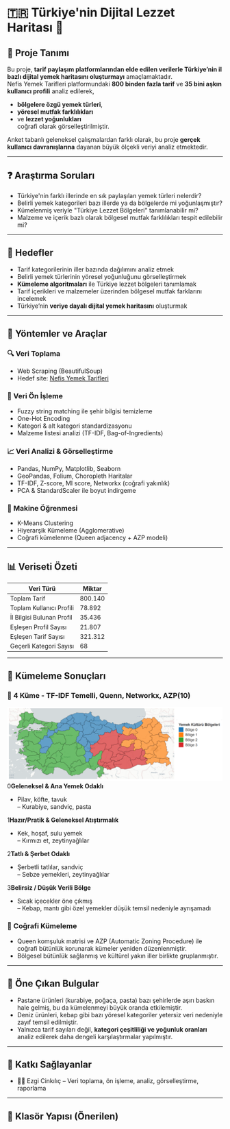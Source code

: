 # 🇹🇷 Türkiye'nin Dijital Lezzet Haritası 🍲

## 📌 Proje Tanımı

Bu proje, **tarif paylaşım platformlarından elde edilen verilerle Türkiye’nin il bazlı dijital yemek haritasını oluşturmayı** amaçlamaktadır.  
Nefis Yemek Tarifleri platformundaki **800 binden fazla tarif** ve **35 bini aşkın kullanıcı profili** analiz edilerek,  
- **bölgelere özgü yemek türleri**,  
- **yöresel mutfak farklılıkları**  
- ve **lezzet yoğunlukları**  
coğrafi olarak görselleştirilmiştir.

Anket tabanlı geleneksel çalışmalardan farklı olarak, bu proje **gerçek kullanıcı davranışlarına** dayanan büyük ölçekli veriyi analiz etmektedir.

---

## ❓ Araştırma Soruları

- Türkiye'nin farklı illerinde en sık paylaşılan yemek türleri nelerdir?  
- Belirli yemek kategorileri bazı illerde ya da bölgelerde mi yoğunlaşmıştır?  
- Kümelenmiş veriyle "Türkiye Lezzet Bölgeleri" tanımlanabilir mi?  
- Malzeme ve içerik bazlı olarak bölgesel mutfak farklılıkları tespit edilebilir mi?

---

## 🎯 Hedefler

- Tarif kategorilerinin iller bazında dağılımını analiz etmek  
- Belirli yemek türlerinin yöresel yoğunluğunu görselleştirmek  
- **Kümeleme algoritmaları** ile Türkiye lezzet bölgeleri tanımlamak  
- Tarif içerikleri ve malzemeler üzerinden bölgesel mutfak farklarını incelemek  
- Türkiye’nin **veriye dayalı dijital yemek haritasını** oluşturmak  

---

## 🧩 Yöntemler ve Araçlar

### 🔍 Veri Toplama
- Web Scraping (BeautifulSoup)
- Hedef site: [Nefis Yemek Tarifleri](https://www.nefisyemektarifleri.com/tarifler/)

### 🧹 Veri Ön İşleme
- Fuzzy string matching ile şehir bilgisi temizleme
- One-Hot Encoding
- Kategori & alt kategori standardizasyonu
- Malzeme listesi analizi (TF-IDF, Bag-of-Ingredients)

### 📈 Veri Analizi & Görselleştirme
- Pandas, NumPy, Matplotlib, Seaborn  
- GeoPandas, Folium, Choropleth Haritalar  
- TF-IDF, Z-score, MI score, Networkx (coğrafi yakınlık)  
- PCA & StandardScaler ile boyut indirgeme

### 🧠 Makine Öğrenmesi
- K-Means Clustering
- Hiyerarşik Kümeleme (Agglomerative)
- Coğrafi kümelenme (Queen adjacency + AZP modeli)

---

## 📊 Veriseti Özeti

| Veri Türü | Miktar |
|-----------|--------|
| Toplam Tarif | 800.140 |
| Toplam Kullanıcı Profili | 78.892 |
| İl Bilgisi Bulunan Profil | 35.436 |
| Eşleşen Profil Sayısı | 21.807 |
| Eşleşen Tarif Sayısı | 321.312 |
| Geçerli Kategori Sayısı | 68 |

---

## 🧠 Kümeleme Sonuçları

### 📍 4 Küme - TF-IDF Temelli, Quenn, Networkx, AZP(10)
![Türkiye Lezzet Haritası](graphs/TürkiyeLezzetBölgeleri.PNG)
0**Geleneksel & Ana Yemek Odaklı**  
   + Pilav, köfte, tavuk  
   – Kurabiye, sandviç, pasta

1**Hazır/Pratik & Geleneksel Atıştırmalık**  
   + Kek, hoşaf, sulu yemek  
   – Kırmızı et, zeytinyağlılar

2**Tatlı & Şerbet Odaklı**  
   + Şerbetli tatlılar, sandviç  
   – Sebze yemekleri, zeytinyağlılar

3**Belirsiz / Düşük Verili Bölge**  
   + Sıcak içecekler öne çıkmış  
   – Kebap, mantı gibi özel yemekler düşük temsil nedeniyle ayrışamadı

### 📌 Coğrafi Kümeleme

- Queen komşuluk matrisi ve AZP (Automatic Zoning Procedure) ile coğrafi bütünlük korunarak kümeler yeniden düzenlenmiştir.  
- Bölgesel bütünlük sağlanmış ve kültürel yakın iller birlikte gruplanmıştır.

---

## 📍 Öne Çıkan Bulgular

- Pastane ürünleri (kurabiye, poğaça, pasta) bazı şehirlerde aşırı baskın hale gelmiş, bu da kümelenmeyi büyük oranda etkilemiştir.  
- Deniz ürünleri, kebap gibi bazı yöresel kategoriler yetersiz veri nedeniyle zayıf temsil edilmiştir.  
- Yalnızca tarif sayıları değil, **kategori çeşitliliği ve yoğunluk oranları** analiz edilerek daha dengeli karşılaştırmalar yapılmıştır.  

---

## 🔬 Katkı Sağlayanlar

- 👩‍💻 Ezgi Cinkılıç – Veri toplama, ön işleme, analiz, görselleştirme, raporlama

---

## 📂 Klasör Yapısı (Önerilen)

